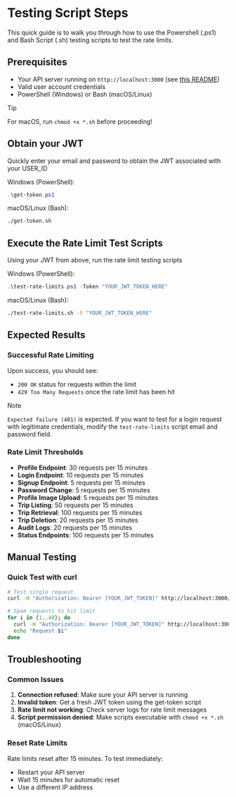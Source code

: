 # Testing Script Steps
This quick guide is to walk you through how to use the Powershell (.ps1) and Bash Script (.sh) testing scripts to test the rate limits.

## Prerequisites
- Your API server running on `http://localhost:3000` (see [this README](https://github.com/Rongbin99/PlanIT-API/blob/main/README.md))
- Valid user account credentials
- PowerShell (Windows) or Bash (macOS/Linux)

> [!TIP]
> For macOS, run `chmod +x *.sh` before proceeding!

## Obtain your JWT
Quickly enter your email and password to obtain the JWT associated with your USER_ID

Windows (PowerShell):

```powershell
.\get-token.ps1
```

macOS/Linux (Bash):

```bash
./get-token.sh
```

## Execute the Rate Limit Test Scripts
Using your JWT from above, run the rate limit testing scripts

Windows (PowerShell):

```powershell
.\test-rate-limits.ps1 -Token "YOUR_JWT_TOKEN_HERE"
```

macOS/Linux (Bash):

```bash
./test-rate-limits.sh -t "YOUR_JWT_TOKEN_HERE"
```

## Expected Results

### Successful Rate Limiting
Upon success, you should see:
- `200 OK` status for requests within the limit
- `429 Too Many Requests` once the rate limit has been hit

> [!NOTE]
> `Expected failure (401)` is expected. If you want to test for a login request with legitimate credentials, modify the `test-rate-limits` script email and password field.

### Rate Limit Thresholds
- **Profile Endpoint**: 30 requests per 15 minutes
- **Login Endpoint**: 10 requests per 15 minutes
- **Signup Endpoint**: 5 requests per 15 minutes
- **Password Change**: 5 requests per 15 minutes
- **Profile Image Upload**: 5 requests per 15 minutes
- **Trip Listing**: 50 requests per 15 minutes
- **Trip Retrieval**: 100 requests per 15 minutes
- **Trip Deletion**: 20 requests per 15 minutes
- **Audit Logs**: 20 requests per 15 minutes
- **Status Endpoints**: 100 requests per 15 minutes

## Manual Testing

### Quick Test with curl
```bash
# Test single request
curl -H "Authorization: Bearer [YOUR_JWT_TOKEN]" http://localhost:3000/api/user/profile

# Spam requests to hit limit
for i in {1..40}; do
  curl -H "Authorization: Bearer [YOUR_JWT_TOKEN]" http://localhost:3000/api/user/profile
  echo "Request $i"
done
```

## Troubleshooting

### Common Issues
1. **Connection refused**: Make sure your API server is running
2. **Invalid token**: Get a fresh JWT token using the get-token script
3. **Rate limit not working**: Check server logs for rate limit messages
4. **Script permission denied**: Make scripts executable with `chmod +x *.sh` (macOS/Linux)

### Reset Rate Limits
Rate limits reset after 15 minutes. To test immediately:
- Restart your API server
- Wait 15 minutes for automatic reset
- Use a different IP address
